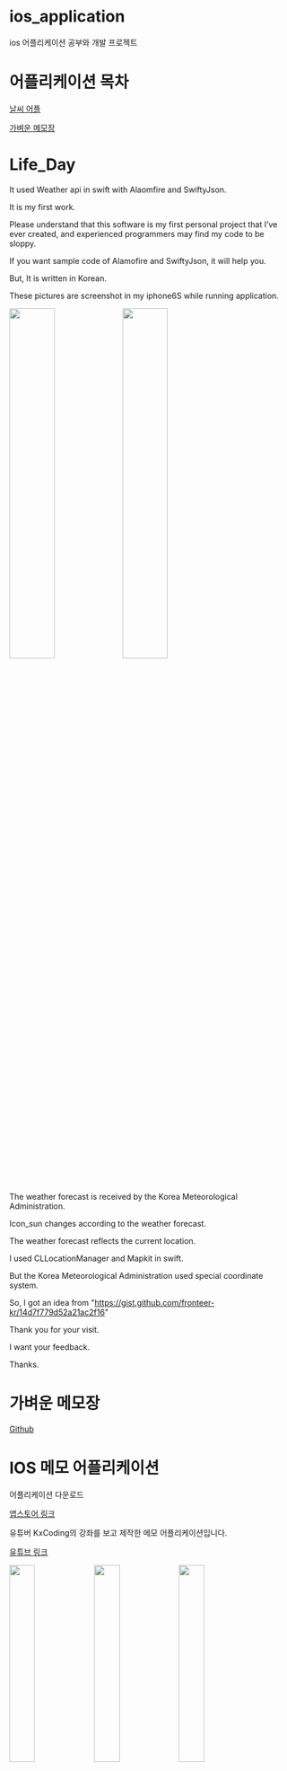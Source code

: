 # ios_application
ios 어플리케이션 공부와 개발 프로젝트

# 어플리케이션 목차
[날씨 어플](#Life_Day)

[가벼운 메모장](#가벼운-메모장)

# Life_Day

It used Weather api in swift with Alaomfire and SwiftyJson.

It is my first work.

Please understand that this software is my first personal project that I’ve ever created, and experienced programmers may find my code to be sloppy.

If you want sample code of Alamofire and SwiftyJson, it will help you.

But, It is written in Korean.

These pictures are screenshot in my iphone6S while running application.

<img src="https://user-images.githubusercontent.com/37543606/54328191-50e4a300-4650-11e9-8c1c-ef5a93c4f259.PNG" width="40%"><img src="https://user-images.githubusercontent.com/37543606/54328203-60fc8280-4650-11e9-9b71-da67e77c028a.PNG" width="40%">

The weather forecast is received by the Korea Meteorological Administration.

Icon_sun changes according to the weather forecast.

The weather forecast reflects the current location.

I used CLLocationManager and Mapkit in swift.

But the Korea Meteorological Administration used special coordinate system.

So, I got an idea from "https://gist.github.com/fronteer-kr/14d7f779d52a21ac2f16"

Thank you for your visit.

I want your feedback.

Thanks.

# 가벼운 메모장
[Github](https://github.com/shinaaaa/IOS_Memo_APP)
# IOS 메모 어플리케이션

어플리케이션 다운로드

[앱스토어 링크](https://apps.apple.com/kr/app/가벼운-메모장/id1496746764)



유튜버 KxCoding의 강좌를 보고 제작한 메모 어플리케이션입니다.

[유튜브 링크](https://youtu.be/zEZuWbNV1uY)



<img width="30%" src="https://user-images.githubusercontent.com/37543606/73326831-e0119e00-4296-11ea-9029-adebbace2e02.png" /><img width="30%" src="https://user-images.githubusercontent.com/37543606/73326836-e0aa3480-4296-11ea-9945-acd695156537.png" /><img width="30%" src="https://user-images.githubusercontent.com/37543606/73326834-e0aa3480-4296-11ea-8c16-8d63fe99f14e.png" />

<img width="30%" src="https://user-images.githubusercontent.com/37543606/73326833-e0aa3480-4296-11ea-9683-3ce8b176be6c.png" /><img width="30%" src="https://user-images.githubusercontent.com/37543606/73326832-e0119e00-4296-11ea-9db3-76503562bc54.png" />

